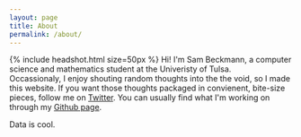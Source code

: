 ```yaml
---
layout: page
title: About
permalink: /about/
---
```

{% include headshot.html  size=50px %}
Hi! I'm Sam Beckmann, a computer science and mathematics student at the Univeristy of Tulsa.  
Occassionaly, I enjoy shouting random thoughts into the the void, so I made this website.
If you want those thoughts packaged in convienent, bite-size pieces, follow me on [Twitter](www.twitter.com/samvbeckmann).
You can usually find what I'm working on through my [Github page](www.github.com/samvbeckmnn).

Data is cool.
